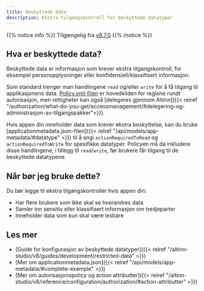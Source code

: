 ```yaml
---
title: Beskyttede data
description: Ekstra tilgangskontroll for beskyttede datatyper
---
```


{{% notice info %}}
Tilgjengelig fra [v8.7.0](https://github.com/Altinn/app-lib-dotnet/releases/tag/v8.7.0)
{{% /notice %}}

## Hva er beskyttede data?
Beskyttede data er informasjon som krever ekstra tilgangskontroll, for eksempel personopplysninger eller konfidensiell/klassifisert informasjon.

Som standard trenger man handlingene `read` og/eller `write` for å få tilgang til applikasjonens data. [Policy.xml-filen](https://github.com/Altinn/app-template-dotnet/blob/main/src/App/config/authorization/policy.xml) er hovedkilden for reglene rundt autorisasjon, men rettigheter kan også [delegeres gjennom Altinn]({{< relref "/authorization/what-do-you-get/accessmanagement/#delegering-og-administrasjon-av-tilgangspakker">}}).

Hvis appen din inneholder data som krever ekstra beskyttelse, kan du bruke [applicationmetadata.json-filen]({{< relref "/api/models/app-metadata/#datatype" >}}) til å angi `actionRequiredToRead` og `actionRequiredToWrite` for spesifikke datatyper. Policyen må da inkludere disse handlingene, i tillegg til `read`/`write`, før brukere får tilgang til de beskyttede datatypene.

## Når bør jeg bruke dette?
Du bør legge til ekstra tilgangskontroller hvis appen din:
- Har flere brukere som ikke skal se hverandres data
- Samler inn sensitiv eller klassifisert informasjon om tredjeparter
- Inneholder data som kun skal være lesbare

## Les mer
- [Guide for konfigurasjon av beskyttede datatyper]({{< relref "/altinn-studio/v8/guides/development/restricted-data" >}})
- [Mer om applicationmetadata.json]({{< relref "/api/models/app-metadata/#complete-example" >}})
- [Mer om autorisasjonspolicy og action attributter]({{< relref "/altinn-studio/v8/reference/configuration/authorization/#action-attributter" >}})